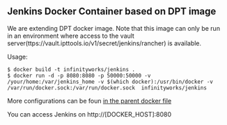 ## Jenkins Docker Container based on DPT image

We are extending DPT docker image. Note that this image can only be run in an environment where access to the vault server(ttps://vault.ipttools.io/v1/secret/jenkins/rancher) is available.

Usage:
```
$ docker build -t infinityworks/jenkins .
$ docker run -d -p 8080:8080 -p 50000:50000 -v /your/home:/var/jenkins_home -v $(which docker):/usr/bin/docker -v /var/run/docker.sock:/var/run/docker.sock  infinityworks/jenkins
```

More configurations can be foun [in the parent docker file](https://hub.docker.com/_/jenkins/)

 You can access Jenkins on http://[DOCKER_HOST]:8080
